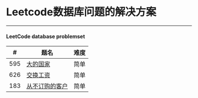 <h1>Leetcode数据库问题的解决方案</h1>
<hr>
<h4> LeetCode  database problemset</h4>


|#|题名|难度|
|--|--|--|
|595|[大的国家](https://github.com/aliliin/LeetCode-database-problemset/blob/master/%E5%A4%A7%E7%9A%84%E5%9B%BD%E5%AE%B6.md)|简单|
|626|[交换工资](https://github.com/aliliin/LeetCode-database-problemset/blob/master/%E4%BA%A4%E6%8D%A2%E5%B7%A5%E8%B5%84.md)|简单|
|183|[从不订购的客户](从不订购的客户.md)|简单|
